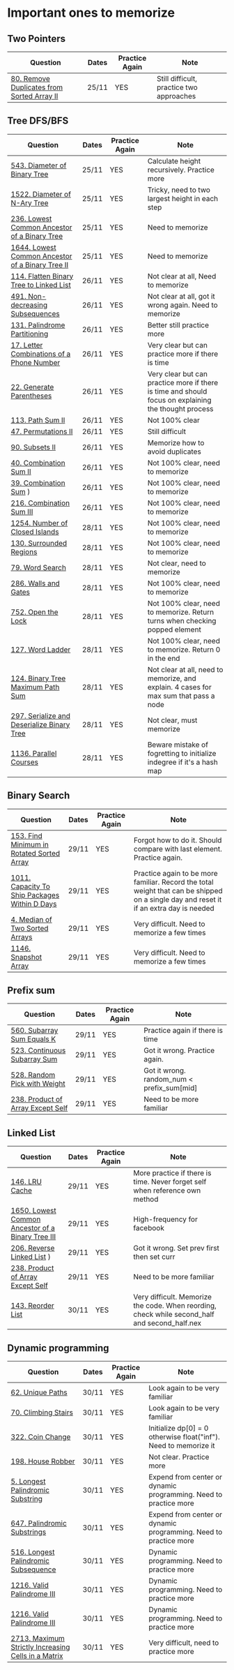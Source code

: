 # Important ones to memorize

## Two Pointers 
|Question                 | Dates           | Practice Again | Note          |
| ----------------------  |  ---------------| -------------  | ------------- | 
|[80. Remove Duplicates from Sorted Array II](https://leetcode.com/problems/remove-duplicates-from-sorted-array-ii) | 25/11 | YES | Still difficult, practice two approaches

## Tree DFS/BFS
|Question                 | Dates           | Practice Again | Note          |
| ----------------------  |  ---------------| -------------  | ------------- | 
|[543. Diameter of Binary Tree](https://leetcode.com/problems/diameter-of-binary-tree)  | 25/11 | YES | Calculate height recursively. Practice more
|[1522. Diameter of N-Ary Tree](https://leetcode.com/problems/diameter-of-n-ary-tree)  | 25/11 | YES | Tricky, need to two largest height in each step
|[236. Lowest Common Ancestor of a Binary Tree](https://leetcode.com/problems/lowest-common-ancestor-of-a-binary-tree) | 25/11 | YES | Need to memorize
[1644. Lowest Common Ancestor of a Binary Tree II](https://leetcode.com/problems/lowest-common-ancestor-of-a-binary-tree-ii) | 25/11 | YES | Need to memorize
|[114. Flatten Binary Tree to Linked List](https://leetcode.com/problems/flatten-binary-tree-to-linked-list) | 26/11 | YES | Not clear at all, Need to memorize
|[491. Non-decreasing Subsequences](https://leetcode.com/problems/non-decreasing-subsequences) | 26/11 | YES | Not clear at all, got it wrong again. Need to memorize
|[131. Palindrome Partitioning](https://leetcode.com/problems/palindrome-partitioning) | 26/11 | YES | Better still practice more
|[17. Letter Combinations of a Phone Number](https://leetcode.com/problems/letter-combinations-of-a-phone-number)  | 26/11 | YES | Very clear but can practice more if there is time
|[22. Generate Parentheses](https://leetcode.com/problems/generate-parentheses/) | 26/11 | YES | Very clear but can practice more if there is time and should focus on explaining the thought process
|[113. Path Sum II](https://leetcode.com/problems/path-sum-ii) | 26/11 | YES | Not 100% clear
|[47. Permutations II](https://leetcode.com/problems/permutations-ii/)| 26/11 | YES | Still difficult
|[90. Subsets II](https://leetcode.com/problems/subsets-ii)| 26/11 | YES | Memorize how to avoid duplicates
|[40. Combination Sum II](https://leetcode.com/problems/combination-sum-ii)| 26/11 | YES | Not 100% clear, need to memorize
|[39. Combination Sum](https://leetcode.com/problems/combination-sum) )| 26/11 | YES | Not 100% clear, need to memorize
|[216. Combination Sum III](https://leetcode.com/problems/combination-sum-iii)| 26/11 | YES | Not 100% clear, need to memorize
|[1254. Number of Closed Islands](https://leetcode.com/problems/number-of-closed-islands)| 28/11 | YES | Not 100% clear, need to memorize
[130. Surrounded Regions](https://leetcode.com/problems/surrounded-regions)  | 28/11 | YES | Not 100% clear, need to memorize
|[79. Word Search](https://leetcode.com/problems/word-search)   | 28/11 | YES | Not clear, need to memorize
|[286. Walls and Gates](https://leetcode.com/problems/walls-and-gates) | 28/11 | YES | Not 100% clear, need to memorize
|[752. Open the Lock](https://leetcode.com/problems/open-the-lock)  | 28/11 | YES | Not 100% clear, need to memorize. Return turns when checking popped element
|[127. Word Ladder](https://leetcode.com/problems/word-ladder) | 28/11 | YES | Not 100% clear, need to memorize. Return 0 in the end
|[124. Binary Tree Maximum Path Sum](https://leetcode.com/problems/binary-tree-maximum-path-sum) | 28/11 | YES | Not clear at all, need to memorize, and explain. 4 cases for max sum that pass a node
|[297. Serialize and Deserialize Binary Tree](https://leetcode.com/problems/serialize-and-deserialize-binary-tree)| 28/11 | YES | Not clear, must memorize
|[1136. Parallel Courses](https://leetcode.com/problems/parallel-courses) | 28/11 | YES | Beware mistake of fogretting to initialize indegree if it's a hash map

## Binary Search
|Question                 | Dates           | Practice Again | Note          |
| ----------------------  |  ---------------| -------------  | ------------- | 
|[153. Find Minimum in Rotated Sorted Array](https://leetcode.com/problems/find-minimum-in-rotated-sorted-array)| 29/11 | YES | Forgot how to do it. Should compare with last element. Practice again.
|[1011. Capacity To Ship Packages Within D Days](https://leetcode.com/problems/capacity-to-ship-packages-within-d-days)| 29/11 | YES | Practice again to be more familiar. Record the total weight that can be shipped on a single day and reset it if an extra day is needed
|[4. Median of Two Sorted Arrays](https://leetcode.com/problems/median-of-two-sorted-arrays)| 29/11 | YES | Very difficult. Need to memorize a few times
|[1146. Snapshot Array](https://leetcode.com/problems/snapshot-array)| 29/11 | YES | Very difficult. Need to memorize a few times

## Prefix sum
|Question                 | Dates           | Practice Again | Note          |
| ----------------------  |  ---------------| -------------  | ------------- | 
|[560. Subarray Sum Equals K](https://leetcode.com/problems/subarray-sum-equals-k) | 29/11 | YES | Practice again if there is time
|[523. Continuous Subarray Sum](https://leetcode.com/problems/continuous-subarray-sum) | 29/11 | YES | Got it wrong. Practice again.
|[528. Random Pick with Weight](https://leetcode.com/problems/random-pick-with-weight)| 29/11 | YES | Got it wrong. random_num < prefix_sum[mid]
|[238. Product of Array Except Self](https://leetcode.com/problems/product-of-array-except-self)| 29/11 | YES | Need to be more familiar

## Linked List
|Question                 | Dates           | Practice Again | Note          |
| ----------------------  |  ---------------| -------------  | ------------- | 
|[146. LRU Cache](https://leetcode.com/problems/lru-cache)  | 29/11 | YES | More practice if there is time. Never forget self when reference own method
|[1650. Lowest Common Ancestor of a Binary Tree III](https://leetcode.com/problems/lowest-common-ancestor-of-a-binary-tree-iii)| 29/11 | YES | High-frequency for facebook
|[206. Reverse Linked List](https://leetcode.com/problems/reverse-linked-list) )| 29/11 | YES | Got it wrong. Set prev first then set curr
|[238. Product of Array Except Self](https://leetcode.com/problems/product-of-array-except-self)| 29/11 | YES | Need to be more familiar
|[143. Reorder List](https://leetcode.com/problems/reorder-list)| 30/11 | YES | Very difficult. Memorize the code. When reording, check while second_half and second_half.nex

## Dynamic programming
|Question                 | Dates           | Practice Again | Note          |
| ----------------------  |  ---------------| -------------  | ------------- | 
|[62. Unique Paths](https://leetcode.com/problems/unique-paths)  | 30/11 | YES | Look again to be very familiar
|[70. Climbing Stairs](https://leetcode.com/problems/climbing-stairs) | 30/11 | YES | Look again to be very familiar
| [322. Coin Change](https://leetcode.com/problems/coin-change) | 30/11 | YES | Initialize dp[0] = 0 otherwise float("inf"). Need to memorize it
|[198. House Robber](https://leetcode.com/problems/house-robber)| 30/11 | YES | Not clear. Practice more
|[5. Longest Palindromic Substring](https://leetcode.com/problems/longest-palindromic-substring)| 30/11 | YES | Expend from center or dynamic programming. Need to practice more
|[647. Palindromic Substrings](https://leetcode.com/problems/palindromic-substrings)| 30/11 | YES | Expend from center or dynamic programming. Need to practice more
|[516. Longest Palindromic Subsequence](https://leetcode.com/problems/longest-palindromic-subsequence) | 30/11 | YES | Dynamic programming. Need to practice more
|[1216. Valid Palindrome III](https://leetcode.com/problems/valid-palindrome-iii)| 30/11 | YES | Dynamic programming. Need to practice more
|[1216. Valid Palindrome III](https://leetcode.com/problems/valid-palindrome-iii)| 30/11 | YES | Dynamic programming. Need to practice more
[2713. Maximum Strictly Increasing Cells in a Matrix](https://leetcode.com/problems/maximum-strictly-increasing-cells-in-a-matrix)| 30/11 | YES | Very difficult, need to practice more






